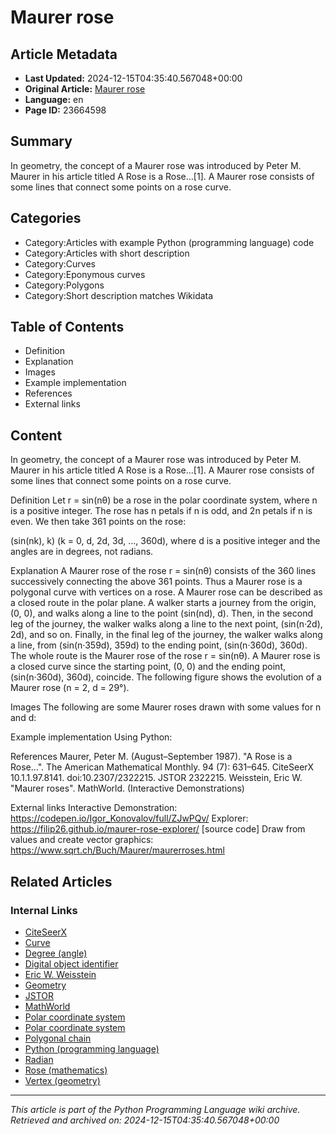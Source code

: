 # Maurer rose

## Article Metadata

- **Last Updated:** 2024-12-15T04:35:40.567048+00:00
- **Original Article:** [Maurer rose](https://en.wikipedia.org/wiki/Maurer_rose)
- **Language:** en
- **Page ID:** 23664598

## Summary

In geometry, the concept of a Maurer rose was introduced by Peter M. Maurer in his article titled A Rose is a Rose...[1]. A Maurer rose consists of some lines that connect some points on a rose curve.

## Categories

- Category:Articles with example Python (programming language) code
- Category:Articles with short description
- Category:Curves
- Category:Eponymous curves
- Category:Polygons
- Category:Short description matches Wikidata

## Table of Contents

- Definition
- Explanation
- Images
- Example implementation
- References
- External links

## Content

In geometry, the concept of a Maurer rose was introduced by Peter M. Maurer in his article titled A Rose is a Rose...[1]. A Maurer rose consists of some lines that connect some points on a rose curve.

Definition
Let r = sin(nθ) be a rose in the polar coordinate system, where n is a positive integer. The rose has n petals if n is odd, and 2n petals if n is even.
We then take 361 points on the rose:

(sin(nk), k) (k = 0, d, 2d, 3d, ..., 360d),
where d is a positive integer and the angles are in degrees, not radians.

Explanation
A Maurer rose of the rose r = sin(nθ) consists of the 360 lines successively connecting the above 361 points. Thus a Maurer rose is a polygonal curve with vertices on a rose.
A Maurer rose can be described as a closed route in the polar plane. A walker starts a journey from the origin, (0, 0), and walks along a line to the point (sin(nd), d). Then, in the second leg of the journey, the walker walks along a line to the next point, (sin(n·2d), 2d), and so on. Finally, in the final leg of the journey, the walker walks along a line, from (sin(n·359d), 359d) to the ending point, (sin(n·360d), 360d). The whole route is the Maurer rose of the rose r = sin(nθ). A Maurer rose is a closed curve since the starting point, (0, 0) and the ending point, (sin(n·360d), 360d), coincide.
The following figure shows the evolution of a Maurer rose (n = 2, d = 29°).

Images
The following are some Maurer roses drawn with some values for n and d:

Example implementation
Using Python:

References
Maurer, Peter M. (August–September 1987). "A Rose is a Rose...". The American Mathematical Monthly. 94 (7): 631–645. CiteSeerX 10.1.1.97.8141. doi:10.2307/2322215. JSTOR 2322215.
Weisstein, Eric W. "Maurer roses". MathWorld. (Interactive Demonstrations)

External links
Interactive Demonstration: https://codepen.io/Igor_Konovalov/full/ZJwPQv/
Explorer: https://filip26.github.io/maurer-rose-explorer/ [source code]
Draw from values and create vector graphics: https://www.sqrt.ch/Buch/Maurer/maurerroses.html

## Related Articles

### Internal Links

- [CiteSeerX](https://en.wikipedia.org/wiki/CiteSeerX)
- [Curve](https://en.wikipedia.org/wiki/Curve)
- [Degree (angle)](https://en.wikipedia.org/wiki/Degree_(angle))
- [Digital object identifier](https://en.wikipedia.org/wiki/Digital_object_identifier)
- [Eric W. Weisstein](https://en.wikipedia.org/wiki/Eric_W._Weisstein)
- [Geometry](https://en.wikipedia.org/wiki/Geometry)
- [JSTOR](https://en.wikipedia.org/wiki/JSTOR)
- [MathWorld](https://en.wikipedia.org/wiki/MathWorld)
- [Polar coordinate system](https://en.wikipedia.org/wiki/Polar_coordinate_system)
- [Polar coordinate system](https://en.wikipedia.org/wiki/Polar_coordinate_system)
- [Polygonal chain](https://en.wikipedia.org/wiki/Polygonal_chain)
- [Python (programming language)](https://en.wikipedia.org/wiki/Python_(programming_language))
- [Radian](https://en.wikipedia.org/wiki/Radian)
- [Rose (mathematics)](https://en.wikipedia.org/wiki/Rose_(mathematics))
- [Vertex (geometry)](https://en.wikipedia.org/wiki/Vertex_(geometry))

---
_This article is part of the Python Programming Language wiki archive._
_Retrieved and archived on: 2024-12-15T04:35:40.567048+00:00_